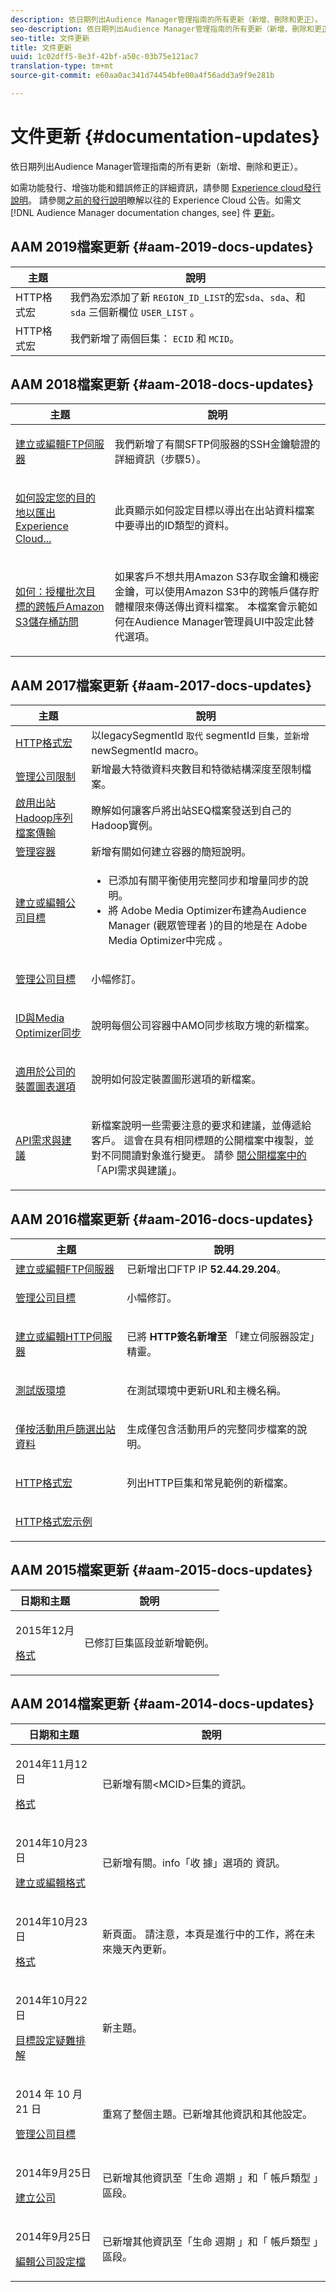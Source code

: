 ```yaml
---
description: 依日期列出Audience Manager管理指南的所有更新（新增、刪除和更正）。
seo-description: 依日期列出Audience Manager管理指南的所有更新（新增、刪除和更正）。
seo-title: 文件更新
title: 文件更新
uuid: 1c02dff5-8e3f-42bf-a50c-03b75e121ac7
translation-type: tm+mt
source-git-commit: e60aa0ac341d74454bfe00a4f56add3a9f9e281b

---
```



# 文件更新 {#documentation-updates}

依日期列出Audience Manager管理指南的所有更新（新增、刪除和更正）。

如需功能發行、增強功能和錯誤修正的詳細資訊，請參閱 [Experience cloud發行說明](https://marketing.adobe.com/resources/help/en_US/whatsnew/)。 請參閱[之前的發行說明](https://marketing.adobe.com/resources/help/en_US/whatsnew/c_legacy_releases.html)瞭解以往的 Experience Cloud 公告。如需文 [!DNL Audience Manager documentation changes, see] 件 [更新](https://docs.adobe.com/content/help/en/audience-manager/user-guide/documentation-updates/docs-2019.html)。

## AAM 2019檔案更新 {#aam-2019-docs-updates}


| 主題 | 說明 |
---------|----------|
| HTTP格式宏 | 我們為宏添加了新 `REGION_ID_LIST`的宏`sda`、`sda`、和 `sda` 三個新欄位 `USER_LIST` 。 |
| HTTP格式宏 | 我們新增了兩個巨集： `ECID` 和 `MCID`。 |


## AAM 2018檔案更新 {#aam-2018-docs-updates}

<!-- c_doc_updates.xml -->

<table id="table_AECF59E131F84E7791A5A421BFB203FA"> 
 <thead> 
  <tr> 
   <th colname="col1" class="entry"> 主題 </th> 
   <th colname="col2" class="entry"> 說明 </th> 
  </tr>
 </thead>
 <tbody> 
  <tr> 
   <td colname="col1"> <p><a href="admin-servers/create-ftp-server.md#task_BF1DD0E5ECA64AEC87EACABFCAEA2C6D"> 建立或編輯FTP伺服器</a> </p> </td> 
   <td colname="col2"> <p>我們新增了有關SFTP伺服器的SSH金鑰驗證的詳細資訊（步驟5）。 </p> </td> 
  </tr> 
  <tr> 
   <td colname="col1"> <p><a href="admin-destination-troubleshooting.md#set-up-destinations-export"> 如何設定您的目的地以匯出Experience Cloud...</a> </p> </td> 
   <td colname="col2"> <p>此頁顯示如何設定目標以導出在出站資料檔案中要導出的ID類型的資料。 </p> </td> 
  </tr> 
  <tr> 
   <td colname="col1"> <p><a href="admin-servers/admin-authorize-s3-cross-bucket.md#task_20B12994C5484A9D8CC40DF6F456CBE7"> 如何：授權批次目標的跨帳戶Amazon S3儲存桶訪問</a> </p> </td> 
   <td colname="col2"> <p>如果客戶不想共用Amazon S3存取金鑰和機密金鑰，可以使用Amazon S3中的跨帳戶儲存貯體權限來傳送傳出資料檔案。 本檔案會示範如何在Audience Manager管理員UI中設定此替代選項。 </p> </td> 
  </tr> 
 </tbody> 
</table>

## AAM 2017檔案更新 {#aam-2017-docs-updates}

<table id="table_81D2DA9293A9417085C630D00A7C96E1"> 
 <thead> 
  <tr> 
   <th colname="col1" class="entry"> 主題 </th> 
   <th colname="col2" class="entry"> 說明 </th> 
  </tr>
 </thead>
 <tbody> 
  <tr> 
   <td colname="col1"><a href="formats/web-formats.md#reference_C392124A5F3F42E49F8AADDBA601ADFE"> HTTP格式宏</a> </td> 
   <td colname="col2">以legacySegmentId <code>取代</code> segmentId <code>巨集，並新增</code> newSegmentId <code></code> macro。 </td> 
  </tr> 
  <tr> 
   <td colname="col1"><a href="companies/admin-company-limits.md#task_3004C10CB9A9430A8D25E25BB830B5D6"> 管理公司限制</a> </td> 
   <td colname="col2"> 新增最大特徵資料夾數目和特徵結構深度至限制檔案。 </td> 
  </tr> 
  <tr> 
   <td colname="col1"><a href="formats/enable-outbound-seq.md#concept_526744C9433F40BF8269E18245B2F0BD"> 啟用出站Hadoop序列檔案傳輸</a> </td> 
   <td colname="col2"> 瞭解如何讓客戶將出站SEQ檔案發送到自己的Hadoop實例。 </td> 
  </tr> 
  <tr> 
   <td colname="col1"><a href="companies/admin-manage-containers.md#task_61DB5CEECC5049DD8D059C642AC3F967"> 管理容器</a> </td> 
   <td colname="col2"> 新增有關如何建立容器的簡短說明。 </td> 
  </tr> 
  <tr> 
   <td colname="col1"><a href="companies/admin-manage-company-destinations.md#create-edit-company-destinations"> 建立或編輯公司目標</a> </td> 
   <td colname="col2"> <p> 
     <ul id="ul_527E0E75C03846B0AB39EEE544904BE2"> 
      <li id="li_FC276B34158D44E3A5450C6C8BAF3184">已添加有關平衡使用完整同步和增量同步的說明。 </li> 
      <li id="li_3975DA78DE9E441D8F8CB80F752DD7B7">將 <span class="keyword"> Adobe Media Optimizer布建為Audience Manager</span> (觀眾管理者 <span class="keyword"> )的目的地是在</span> Adobe Media Optimizer中完成 <span class="keyword"></span>。 </li> 
     </ul> </p> </td> 
  </tr> 
  <tr> 
   <td colname="col1"> <p><a href="companies/admin-manage-company-destinations.md#manage-company-destinations"> 管理公司目標</a> </p> </td> 
   <td colname="col2"> <p>小幅修訂。 </p> </td> 
  </tr> 
  <tr> 
   <td colname="col1"> <p><a href="companies/admin-amo-sync.md#concept_2B5537233DAA4860B3503B344F937D83"> ID與Media Optimizer同步</a> </p> </td> 
   <td colname="col2"> <p>說明每個公司容器中AMO同步核取方塊的新檔案。 </p> </td> 
  </tr> 
  <tr> 
   <td colname="col1"> <p><a href="companies/admin-device-graph-options.md#concept_563615F1018340C683E0EE075F8F639D"> 適用於公司的裝置圖表選項</a> </p> </td> 
   <td colname="col2"> <p>說明如何設定裝置圖形選項的新檔案。 </p> </td> 
  </tr> 
  <tr> 
   <td colname="col1"> <p><a href="admin-oauth2/aam-admin-api-requirements.md#concept_A7FAC9443CF34974A873E6B787616421"> API需求與建議</a> </p> </td> 
   <td colname="col2"> <p>新檔案說明一些需要注意的要求和建議，並傳遞給客戶。 這會在具有相同標題的公開檔案中複製，並對不同閱讀對象進行變更。 請參 <a href="https://marketing.adobe.com/resources/help/en_US/aam/aam-api-requirements.html" format="https" scope="external"> 閱公開檔案中的</a> 「API需求與建議」。 </p> </td> 
  </tr> 
 </tbody> 
</table>

## AAM 2016檔案更新 {#aam-2016-docs-updates}

<table id="table_E9D9810EA8244B58A4F27D56CFE521FD"> 
 <thead> 
  <tr> 
   <th colname="col1" class="entry"> 主題 </th> 
   <th colname="col2" class="entry"> 說明 </th> 
  </tr>
 </thead>
 <tbody> 
  <tr> 
   <td colname="col1"><a href="admin-servers/create-ftp-server.md#task_BF1DD0E5ECA64AEC87EACABFCAEA2C6D"> 建立或編輯FTP伺服器</a> </td> 
   <td colname="col2">已新增出口FTP IP <b>52.44.29.204</b>。 </td> 
  </tr> 
  <tr> 
   <td colname="col1"> <p><a href="companies/admin-manage-company-destinations.md#manage-company-destinations"> 管理公司目標</a> </p> </td> 
   <td colname="col2"> <p>小幅修訂。 </p> </td> 
  </tr> 
  <tr> 
   <td colname="col1"> <p><a href="admin-servers/create-http-server.md#task_5BF59581868E4144B965D644D36BEACD"> 建立或編輯HTTP伺服器</a> </p> </td> 
   <td colname="col2"> <p>已將 <b>HTTP簽名新增至</b> 「建立伺服器設定」精靈。 </p> </td> 
  </tr> 
  <tr> 
   <td colname="col1"> <p><a href="admin-beta-environment.md#concept_4AA12E66F49A452C8BA4E91AA28060AA"> 測試版環境</a> </p> </td> 
   <td colname="col2"> <p>在測試環境中更新URL和主機名稱。 </p> </td> 
  </tr> 
  <tr> 
   <td colname="col1"> <p><a href="companies/outbound-active-user-filter.md#task_F5CF8BDDA5DB4D23837B59CADF7A623B"> 僅按活動用戶篩選出站資料</a> </p> </td> 
   <td colname="col2"> <p>生成僅包含活動用戶的完整同步檔案的說明。 </p> </td> 
  </tr> 
  <tr> 
   <td colname="col1"> <p><a href="formats/web-formats.md#reference_C392124A5F3F42E49F8AADDBA601ADFE"> HTTP格式宏</a> </p> </td> 
   <td colname="col2" morerows="1"> <p>列出HTTP巨集和常見範例的新檔案。 </p> </td> 
  </tr> 
  <tr> 
   <td colname="col1"> <p><a href="formats/web-format-examples.md#reference_98828E32B0964FF9AAC7C5400E88BA31"> HTTP格式宏示例</a> </p> </td> 
  </tr> 
 </tbody> 
</table>

## AAM 2015檔案更新 {#aam-2015-docs-updates}

<table id="table_90F524BAAED44A45A1F6BF8BBA9F26F9"> 
 <thead> 
  <tr> 
   <th colname="col1" class="entry"> 日期和主題 </th> 
   <th colname="col2" class="entry"> 說明 </th> 
  </tr>
 </thead>
 <tbody> 
  <tr> 
   <td colname="col1"> <p>2015年12月 </p> <p><a href="formats/formats.md#concept_66AA2E78A25C4973B3230D5F75B192A2"> 格式</a> </p> </td> 
   <td colname="col2"> <p>已修訂巨集區段並新增範例。 </p> </td> 
  </tr> 
 </tbody> 
</table>

## AAM 2014檔案更新 {#aam-2014-docs-updates}

<table id="table_FA9962E19248418BA73D5A794A378C9D"> 
 <thead> 
  <tr> 
   <th colname="col1" class="entry"> 日期和主題 </th> 
   <th colname="col2" class="entry"> 說明 </th> 
  </tr>
 </thead>
 <tbody> 
  <tr> 
   <td colname="col1"> <p>2014年11月12日 </p> <p> <a href="formats/formats.md#concept_66AA2E78A25C4973B3230D5F75B192A2"> 格式</a> </p> </td> 
   <td colname="col2"> <p>已新增有關&lt;MCID&gt;巨集的資訊。 </p> </td> 
  </tr> 
  <tr> 
   <td colname="col1"> <p>2014年10月23日 </p> <p><a href="formats/admin-create-format.md#task_1A51FC9189DB439FB218D91F3875FD67"> 建立或編輯格式</a> </p> </td> 
   <td colname="col2"> <p>已新增有關。info「收 <span class="wintitle"> 據」選項的 </span>資訊。 </p> </td> 
  </tr> 
  <tr> 
   <td colname="col1"> <p>2014年10月23日 </p> <p><a href="formats/formats.md#concept_66AA2E78A25C4973B3230D5F75B192A2"> 格式</a> </p> </td> 
   <td colname="col2"> <p>新頁面。 請注意，本頁是進行中的工作，將在未來幾天內更新。 </p> </td> 
  </tr> 
  <tr> 
   <td colname="col1"> <p>2014年10月22日 </p> <p><a href="admin-destination-troubleshooting.md#"> 目標設定疑難排解</a> </p> </td> 
   <td colname="col2"> <p> 新主題。 </p> </td> 
  </tr> 
  <tr> 
   <td colname="col1"> <p>2014 年 10 月 21 日 </p> <p><a href="companies/admin-manage-company-destinations.md#manage-company-destinations"> 管理公司目標</a> </p> </td> 
   <td colname="col2"> <p>重寫了整個主題。已新增其他資訊和其他設定。 </p> </td> 
  </tr> 
  <tr> 
   <td colname="col1"> <p>2014年9月25日 </p> <p><a href="companies/admin-manage-company-profiles.md"> 建立公司</a> </p> </td> 
   <td colname="col2"> <p>已新增其他資訊至「生命 <span class="wintitle"> 週期</span> 」和「 <span class="wintitle"> 帳戶類型</span> 」區段。 </p> </td> 
  </tr> 
  <tr> 
   <td colname="col1"> <p>2014年9月25日 </p> <p><a href="companies/admin-manage-company-profiles.md#edit-company-profile"> 編輯公司設定檔</a> </p> </td> 
   <td colname="col2"> <p>已新增其他資訊至「生命 <span class="wintitle"> 週期</span> 」和「 <span class="wintitle"> 帳戶類型</span> 」區段。 </p> </td> 
  </tr> 
 </tbody> 
</table>